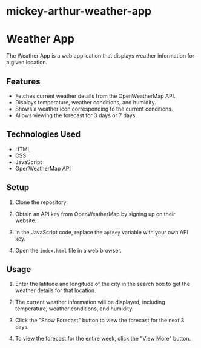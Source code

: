 # mickey-arthur-weather-app
# Weather App

The Weather App is a web application that displays weather information for a given location.

## Features

- Fetches current weather details from the OpenWeatherMap API.
- Displays temperature, weather conditions, and humidity.
- Shows a weather icon corresponding to the current conditions.
- Allows viewing the forecast for 3 days or 7 days.

## Technologies Used

- HTML
- CSS
- JavaScript
- OpenWeatherMap API

## Setup

1. Clone the repository:


2. Obtain an API key from OpenWeatherMap by signing up on their website.

3. In the JavaScript code, replace the `apiKey` variable with your own API key.

4. Open the `index.html` file in a web browser.

## Usage

1. Enter the latitude and longitude of the city in the search box to get the weather details for that location.

2. The current weather information will be displayed, including temperature, weather conditions, and humidity.

3. Click the "Show Forecast" button to view the forecast for the next 3 days.

4. To view the forecast for the entire week, click the "View More" button.



